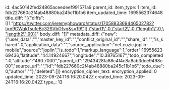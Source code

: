 id: 4ac50142fed24865aceedeef991571a9
parent_id: 
item_type: 1
item_id: fdb227660c2f4ab48880ba245c11b1b6
item_updated_time: 1695562374648
title_diff: "[{\"diffs\":[[1,\"https://twitter.com/jeremyphoward/status/1705883369446502782?t=n9CWqkTsufeBc32SVbOfvg&s=19\"]],\"start1\":0,\"start2\":0,\"length1\":0,\"length2\":90}]"
body_diff: "[]"
metadata_diff: {"new":{"user_data":"","master_key_id":"","conflict_original_id":"","share_id":"","is_shared":0,"application_data":"","source_application":"net.cozic.joplin-mobile","source":"joplin","is_todo":1,"markup_language":1,"order":1695562369436,"latitude":"44.14924667","longitude":"10.38765167","todo_completed":0,"altitude":"460.7000","parent_id":"2943428fa88c4f4c8a8ab3dce9498c00","source_url":"","id":"fdb227660c2f4ab48880ba245c11b1b6","todo_due":0,"author":""},"deleted":[]}
encryption_cipher_text: 
encryption_applied: 0
updated_time: 2023-09-24T16:16:20.042Z
created_time: 2023-09-24T16:16:20.042Z
type_: 13